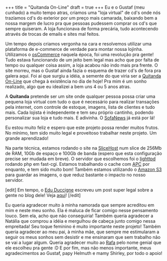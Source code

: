 +++
title = "Quitanda On-Line"
draft = true
+++
Eu e o Gustaf (meu cunhado) a muito tempo atras, criamos uma "loja virtual" de
cd's onde nós trazíamos cd's do exterior por um preço mais camarada, baixando bem a nossa margem de lucro pra que pessoas pudessem comprar os cd's que sempre quiseram. A loja funcionava de forma precária, tudo acontecendo através de trocas de emails e sites mal feitos.

Um tempo depois criamos vergonha na cara e resolvemos utilizar uma plataforma de e-commerce de verdade para montar nossa lojinha. Utilizamos o [osCommerce](http://www.oscommerce.com/) naquela época, foi uma revolução pra gente! Tudo estava funcionando de um jeito bem legal mas acho que por falta de tempo ou qualquer coisa assim, a loja acabou não indo mais pra frente. O site morreu, mas o Gustaf ainda fazia o esquema de trazer cd's de fora pra galera aqui. Foi aí que surgiu a idéia, a semente do que viria ser a [Quitanda On-Line](http://www.aquitanda.com/) que chega à existência no dia de hoje! Pra mim é um sonho realizado, algo que eu idealizei a bem uns 4 ou 5 anos atras.

A **Quitanda** pretende ser um site onde qualquer pessoa possa criar uma pequena loja virtual com tudo o que é necessário para realizar transações pela internet, com controle de estoque, imagens, lista de clientes e tudo mais. Cada lojista é independente e tem seu próprio cantinho, podendo personalizar sua loja e tudo mais. E adivinha. O [SofaNews](http://sofanews.aquitanda.com/) já está por lá!

Eu estou muito feliz e espero que este projeto possa render muitos frutos. No mínimo, tem sido muito legal e proveitoso trabalhar neste projeto. Um grande aprendizado!

Na parte técnica, estamos rodando o site na [SliceHost](http://www.slicehost.com/) num slice de 256Mb de RAM, 10Gb de espaço e 100Gb de banda (espero que esta configuração precise ser mudada em breve). O servidor que escolhemos foi o [lighttpd](http://www.lighttpd.net/) rodando php em fast-cgi. Estamos trabalhando o cache com [APC](http://br.php.net/apc) por enquanto, e tem sido muito bom! Também estamos utilizando o [Amazon S3](http://aws.amazon.com/s3/) para guardar as imagens, o que reduz bastante o impacto no nosso servidor.

[edit]
Em tempo, o [Edu Duccigne](http://blogdoedu.com/) escreveu um post super legal
sobre a gente no blog dele! Veja [aqui](http://www.blogdoedu.com/2009/04/06/quitanda/)!
[/edit]

Eu queria agradecer muito à minha namorada que sempre acreditou em mim e neste
meu sonho. Ela é maluca de ficar comigo nesse pensamento louco. Sem ela, acho que não conseguiria! Também queria agradecer a Natália que comprou a idéia e mergulhou de cabeça junto comigo nessa empreitada! Seu toque feminino é muito importante neste projeto! Também queria agradecer ao meu pai, à minha mãe, que sempre me estimularam a seguir os meus sonhos sem desistir e me ensinaram que sem trabalho não se vai a lugar algum. Queria agradecer muito ao [Rafa](http://www.lastfm.com.br/user/agacinco) pelo nome genial que ele escolheu pra gente :D E por fim, mas não menos importante, meus agradecimentos ao Gustaf, papy Helmuth e mamy Shirley, por todo o apoio!
